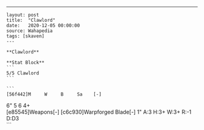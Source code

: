 ---
    layout: post
    title:  "Clawlord"
    date:   2020-12-05 00:00:00
    source: Wahapedia
    tags: [skaven]
    ---
    
    **Clawlord**
    
    **Stat Block**
    ```
    5/5 Clawlord
    ```
    
    ```
    [56f442]M     W     B     Sa    [-]
6"    5     6     4+    
[e85545]Weapons[-]
[c6c930]Warpforged Blade[-]
1"     A:3    H:3+   W:3+   R:-1   D:D3  
    ```
    
    
    